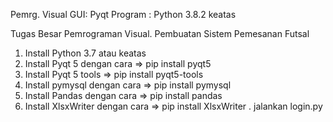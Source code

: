 Pemrg. Visual
GUI: Pyqt
Program : Python 3.8.2 keatas

Tugas Besar Pemrograman Visual. Pembuatan Sistem Pemesanan Futsal

1. Install Python 3.7 atau keatas
2. Install Pyqt 5 dengan cara => pip install pyqt5
3. Install Pyqt 5 tools => pip install pyqt5-tools
4. Install pymysql dengan cara => pip install pymysql
5. Install Pandas dengan cara => pip install pandas
6. Install XlsxWriter dengan cara => pip install XlsxWriter
. jalankan login.py